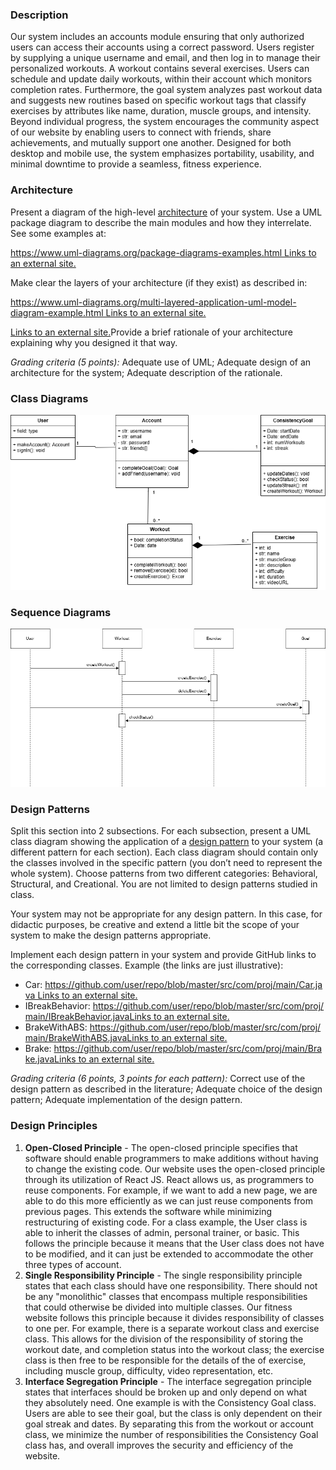### Description

Our system includes an accounts module ensuring that only authorized users can access their accounts using a correct password. Users register by supplying a unique username and email, and then log in to manage their personalized workouts. A workout contains several exercises. Users can schedule and update daily workouts, within their account which monitors completion rates. Furthermore, the goal system analyzes past workout data and suggests new routines based on specific workout tags that classify exercises by attributes like name, duration, muscle groups, and intensity. Beyond individual progress, the system encourages the community aspect of our website by enabling users to connect with friends, share achievements, and mutually support one another. Designed for both desktop and mobile use, the system emphasizes portability, usability, and minimal downtime to provide a seamless, fitness experience.

### Architecture

Present a diagram of the high-level [architecture](https://en.wikipedia.org/wiki/List_of_software_architecture_styles_and_patterns) of your system. Use a UML package diagram to describe the main modules and how they interrelate. See some examples at:

[https://www.uml-diagrams.org/package-diagrams-examples.html Links to an external site.](https://www.uml-diagrams.org/package-diagrams-examples.html)

Make clear the layers of your architecture (if they exist) as described in:

[https://www.uml-diagrams.org/multi-layered-application-uml-model-diagram-example.html Links to an external site.](https://www.uml-diagrams.org/multi-layered-application-uml-model-diagram-example.html)

[Links to an external site.](https://www.uml-diagrams.org/multi-layered-application-uml-model-diagram-example.html)Provide a brief rationale of your architecture explaining why you designed it that way. 

_Grading criteria (5 points):_ Adequate use of UML; Adequate design of an architecture for the system; Adequate description of the rationale.

### Class Diagrams

![ClassDiagram](./Images/UMLClasses.drawio.png)

### Sequence Diagrams

![sequence diagram](./Images/SeqDiagram.png)

### Design Patterns

Split this section into 2 subsections. For each subsection, present a UML class diagram showing the application of a [design pattern](https://sourcemaking.com/design_patterns) to your system (a different pattern for each section). Each class diagram should contain only the classes involved in the specific pattern (you don’t need to represent the whole system). Choose patterns from two different categories: Behavioral, Structural, and Creational. You are not limited to design patterns studied in class. 

Your system may not be appropriate for any design pattern. In this case, for didactic purposes, be creative and extend a little bit the scope of your system to make the design patterns appropriate. 

Implement each design pattern in your system and provide GitHub links to the corresponding classes. Example (the links are just illustrative):

- Car: [https://github.com/user/repo/blob/master/src/com/proj/main/Car.java Links to an external site.](https://github.com/user/repo/blob/master/src/com/proj/main/Car.java)
- IBreakBehavior: [https://github.com/user/repo/blob/master/src/com/proj/main/IBreakBehavior.javaLinks to an external site.](https://github.com/user/repo/blob/master/src/com/proj/main/IBreakBehavior.java)
- BrakeWithABS: [https://github.com/user/repo/blob/master/src/com/proj/main/BrakeWithABS.javaLinks to an external site.](https://github.com/user/repo/blob/master/src/com/proj/main/BrakeWithABS.java)
- Brake: [https://github.com/user/repo/blob/master/src/com/proj/main/Brake.javaLinks to an external site.](https://github.com/user/repo/blob/master/src/com/proj/main/Brake.java)

_Grading criteria (6 points, 3 points for each pattern):_ Correct use of the design pattern as described in the literature; Adequate choice of the design pattern; Adequate implementation of the design pattern.

### Design Principles

1.	**Open-Closed Principle** - The open-closed principle specifies that software should enable programmers to make additions without having to change the existing code. Our website uses the open-closed principle through its utilization of React JS. React allows us, as programmers to reuse components. For example, if we want to add a new page, we are able to do this more efficiently as we can just reuse components from previous pages. This extends the software while minimizing restructuring of existing code. For a class example, the User class is able to inherit the classes of admin, personal trainer, or basic. This follows the principle because it means that the User class does not have to be modified, and it can just be extended to accommodate the other three types of account.
2.	**Single Responsibility Principle** - The single responsibility principle states that each class should have one responsibility. There should not be any "monolithic" classes that encompass multiple responsibilities that could otherwise be divided into multiple classes. Our fitness website follows this principle because it divides responsibility of classes to one per. For example, there is a separate workout class and exercise class. This allows for the division of the responsibility of storing the workout date, and completion status into the workout class; the exercise class is then free to be responsible for the details of the of exercise, including muscle group, difficulty, video representation, etc.
3.	**Interface Segregation Principle** - The interface segregation principle states that interfaces should be broken up and only depend on what they absolutely need. One example is with the Consistency Goal class. Users are able to see their goal, but the class is only dependent on their goal streak and dates. By separating this from the workout or account class, we minimize the number of responsibilities the Consistency Goal class has, and overall improves the security and efficiency of the website.


